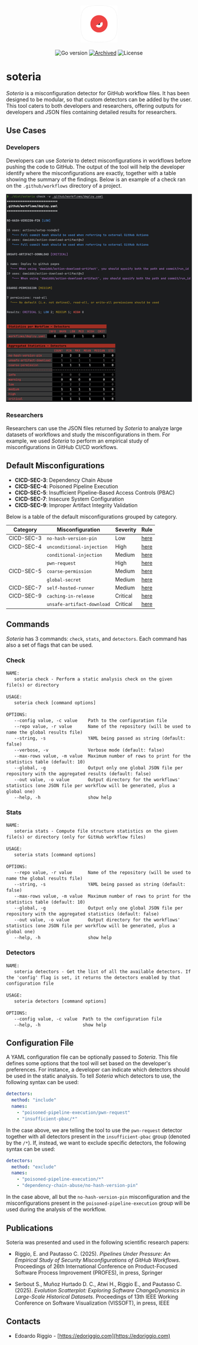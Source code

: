 <p align="center">
  <img width="100" src="assets/branding/logo.svg" alt="Soteria logo"> <br><br>
  <img src="https://img.shields.io/badge/go-v1.22-blue" alt="Go version">
  <a href="https://figshare.com/articles/conference_contribution/Replication_package_of_the_paper_Pipelines_Under_Pressure_An_Empirical_Study_of_Security_Misconfigurations_of_GitHub_Workflows_/29412686"><img src="https://img.shields.io/badge/archiviation doi-10.6084/m9.figshare.29412686-black" alt="Archived"></a>
  <img src="https://img.shields.io/badge/license-MIT-green" alt="License">
</p>

# soteria

_Soteria_ is a misconfiguration detector for GitHub workflow files. It has been designed to be modular, so that custom detectors can be added by the user. This tool caters to both developers and researchers, offering outputs for developers and JSON files containing detailed results for researchers.

## Use Cases

### Developers

Developers can use _Soteria_ to detect misconfigurations in workflows before pushing the code to GitHub. The output of the tool will help the developer identify where the misconfigurations are exactly, together with a table showing the summary of the findings. Below is an example of a check ran on the `.github/workflows` directory of a project.

![](./assets/images/dev-output.png)

### Researchers

Researchers can use the JSON files returned by _Soteria_ to analyze large datasets of workflows and study the misconfigurations in them. For example, we used _Soteria_ to perform an empirical study of misconfigurations in GitHub CI/CD workflows. 

## Default Misconfigurations

- **CICD-SEC-3**: Dependency Chain Abuse
- **CICD-SEC-4**: Poisoned Pipeline Execution
- **CICD-SEC-5**: Insufficient Pipeline-Based Access Controls (PBAC)
- **CICD-SEC-7**: Insecure System Configuration
- **CICD-SEC-9**: Improper Artifact Integrity Validation

Below is a table of the default misconfigurations grouped by category.

| Category   | Misconfiguration           | Severity | Rule                                                                                                 |
|------------|----------------------------|----------|------------------------------------------------------------------------------------------------------|
| CICD-SEC-3 | `no-hash-version-pin`      | Low      | [here](./app/internal/detectors/dependency-chain-abuse/no-hash-version-pin.go)                       |
| CICD-SEC-4 | `unconditional-injection`  | High     | [here](./app/internal/detectors/poisoned-pipeline-execution/unconditional-injection.go)              |
|            | `conditional-injection`    | Medium   | [here](./app/internal/detectors/poisoned-pipeline-execution/conditional-injection.go)                |
|            | `pwn-request`              | High     | [here](./app/internal/detectors/poisoned-pipeline-execution/pwn-request.go)                          |
| CICD-SEC-5 | `coarse-permission`        | Medium   | [here](./app/internal/detectors/insufficient-pbac/coarse-permission.go)                              |
|            | `global-secret`            | Medium   | [here](./app/internal/detectors/insufficient-pbac/global-secret.go)                                  |
| CICD-SEC-7 | `self-hosted-runner`       | Medium   | [here](./app/internal/detectors/insecure-system-configuration/self-hosted-runner.go)                 |
| CICD-SEC-9 | `caching-in-release`       | Critical | [here](./app/internal/detectors/improper-artifact-integrity-validation/caching-in-release.go)        |
|            | `unsafe-artifact-download` | Critical | [here](./app/internal/detectors/improper-artifact-integrity-validation/unsafe-artifact-download.go)  |

## Commands

_Soteria_ has 3 commands: `check`, `stats`, and `detectors`. Each command has also a set of flags that can be used.

### Check

```
NAME:
   soteria check - Perform a static analysis check on the given file(s) or directory

USAGE:
   soteria check [command options]

OPTIONS:
   --config value, -c value    Path to the configuration file
   --repo value, -r value      Name of the repository (will be used to name the global results file)
   --string, -s                YAML being passed as string (default: false)
   --verbose, -v               Verbose mode (default: false)
   --max-rows value, -m value  Maximum number of rows to print for the statistics table (default: 10)
   --global, -g                Output only one global JSON file per repository with the aggregated results (default: false)
   --out value, -o value       Output directory for the workflows' statistics (one JSON file per workflow will be generated, plus a global one)
   --help, -h                  show help
```

### Stats

```
NAME:
   soteria stats - Compute file structure statistics on the given file(s) or directory (only for GitHub workflow files)

USAGE:
   soteria stats [command options]

OPTIONS:
   --repo value, -r value      Name of the repository (will be used to name the global results file)
   --string, -s                YAML being passed as string (default: false)
   --max-rows value, -m value  Maximum number of rows to print for the statistics table (default: 10)
   --global, -g                Output only one global JSON file per repository with the aggregated statistics (default: false)
   --out value, -o value       Output directory for the workflows' statistics (one JSON file per workflow will be generated, plus a global one)
   --help, -h                  show help
```

### Detectors

```
NAME:
   soteria detectors - Get the list of all the available detectors. If the 'config' flag is set, it returns the detectors enabled by that configuration file

USAGE:
   soteria detectors [command options]

OPTIONS:
   --config value, -c value  Path to the configuration file
   --help, -h                show help

```

## Configuration File

A YAML configuration file can be optionally passed to _Soteria_. This file defines some options that the tool will set based on the developer's preferences. For instance, a developer can indicate which detectors should be used in the static analysis. To tell _Soteria_ which detectors to use, the following syntax can be used:

```yaml
detectors:
  method: "include"
  names:
    - "poisoned-pipeline-execution/pwn-request"
    - "insufficient-pbac/*"
```

In the case above, we are telling the tool to use the `pwn-request` detector together with all detectors present in the `insufficient-pbac` group (denoted by the `/*`). If, instead, we want to exclude specific detectors, the following syntax can be used:

```yaml
detectors:
  method: "exclude"
  names:
    - "poisoned-pipeline-execution/*"
    - "dependency-chain-abuse/no-hash-version-pin"
```

In the case above, all but the `no-hash-version-pin` misconfiguration and the misconfigurations present in the `poisoned-pipeline-execution` group will be used during the analysis of the workflow.

## Publications

Soteria was presented and used in the following scientific research papers:

- Riggio, E. and Pautasso C. (2025). *Pipelines Under Pressure: An Empirical Study of Security Misconfigurations of GitHub Workflows*. Proceedings of 26th International Conference on Product-Focused Software Process Improvement (PROFES), in press, Springer

- Serbout S., Muñoz Hurtado D. C., Atwi H., Riggio E., and Pautasso C. (2025). *Evolution Scatterplot: Exploring Software ChangeDynamics in Large-Scale Historical Datasets*. Proceedings of 13th IEEE Working Conference on Software Visualization (VISSOFT), in press, IEEE

## Contacts

- Edoardo Riggio - [https://edoriggio.com](https://edoriggio.com)
